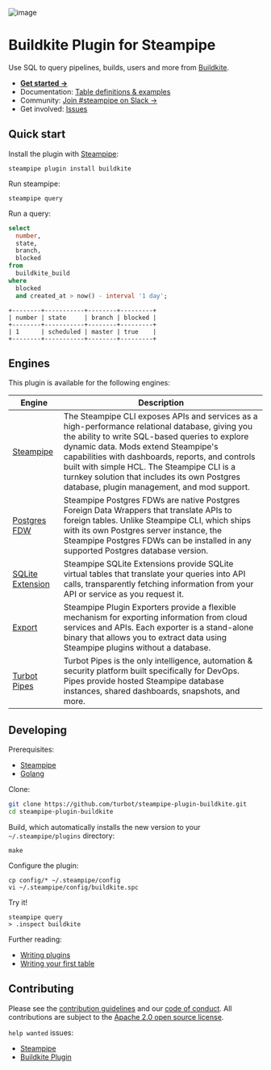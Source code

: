 ![image](https://hub.steampipe.io/images/plugins/turbot/buildkite-social-graphic.png)

# Buildkite Plugin for Steampipe

Use SQL to query pipelines, builds, users and more from [Buildkite](https://buildkite.com).

* **[Get started →](https://hub.steampipe.io/plugins/turbot/buildkite)**
* Documentation: [Table definitions & examples](https://hub.steampipe.io/plugins/turbot/buildkite/tables)
* Community: [Join #steampipe on Slack →](https://turbot.com/community/join)
* Get involved: [Issues](https://github.com/turbot/steampipe-plugin-buildkite/issues)

## Quick start

Install the plugin with [Steampipe](https://steampipe.io):

```shell
steampipe plugin install buildkite
```

Run steampipe:

```shell
steampipe query
```

Run a query:
```sql
select
  number,
  state,
  branch,
  blocked
from
  buildkite_build
where
  blocked
  and created_at > now() - interval '1 day';
```

```
+--------+-----------+--------+---------+
| number | state     | branch | blocked |
+--------+-----------+--------+---------+
| 1      | scheduled | master | true    |
+--------+-----------+--------+---------+
```

## Engines

This plugin is available for the following engines:

| Engine        | Description
|---------------|------------------------------------------
| [Steampipe](https://steampipe.io/docs) | The Steampipe CLI exposes APIs and services as a high-performance relational database, giving you the ability to write SQL-based queries to explore dynamic data. Mods extend Steampipe's capabilities with dashboards, reports, and controls built with simple HCL. The Steampipe CLI is a turnkey solution that includes its own Postgres database, plugin management, and mod support.
| [Postgres FDW](https://steampipe.io/docs/steampipe_postgres/index) | Steampipe Postgres FDWs are native Postgres Foreign Data Wrappers that translate APIs to foreign tables. Unlike Steampipe CLI, which ships with its own Postgres server instance, the Steampipe Postgres FDWs can be installed in any supported Postgres database version.
| [SQLite Extension](https://steampipe.io/docs//steampipe_sqlite/index) | Steampipe SQLite Extensions provide SQLite virtual tables that translate your queries into API calls, transparently fetching information from your API or service as you request it.
| [Export](https://steampipe.io/docs/steampipe_export/index) | Steampipe Plugin Exporters provide a flexible mechanism for exporting information from cloud services and APIs. Each exporter is a stand-alone binary that allows you to extract data using Steampipe plugins without a database.
| [Turbot Pipes](https://turbot.com/pipes/docs) | Turbot Pipes is the only intelligence, automation & security platform built specifically for DevOps. Pipes provide hosted Steampipe database instances, shared dashboards, snapshots, and more.

## Developing

Prerequisites:

- [Steampipe](https://steampipe.io/downloads)
- [Golang](https://golang.org/doc/install)

Clone:

```sh
git clone https://github.com/turbot/steampipe-plugin-buildkite.git
cd steampipe-plugin-buildkite
```

Build, which automatically installs the new version to your `~/.steampipe/plugins` directory:

```
make
```

Configure the plugin:

```
cp config/* ~/.steampipe/config
vi ~/.steampipe/config/buildkite.spc
```

Try it!

```
steampipe query
> .inspect buildkite
```

Further reading:
* [Writing plugins](https://steampipe.io/docs/develop/writing-plugins)
* [Writing your first table](https://steampipe.io/docs/develop/writing-your-first-table)

## Contributing

Please see the [contribution guidelines](https://github.com/turbot/steampipe/blob/main/CONTRIBUTING.md) and our [code of conduct](https://github.com/turbot/steampipe/blob/main/CODE_OF_CONDUCT.md). All contributions are subject to the [Apache 2.0 open source license](https://github.com/turbot/steampipe-plugin-prometheus/blob/main/LICENSE).

`help wanted` issues:
- [Steampipe](https://github.com/turbot/steampipe/labels/help%20wanted)
- [Buildkite Plugin](https://github.com/turbot/steampipe-plugin-buildkite/labels/help%20wanted)
